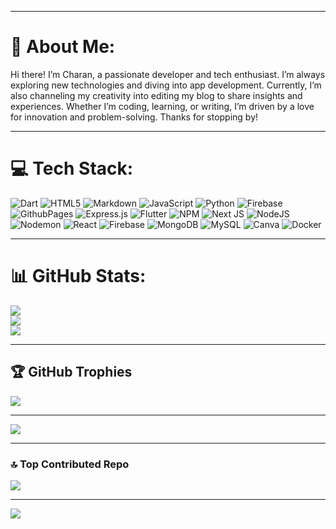 
---
# 💫 About Me:
Hi there! I’m Charan, a passionate developer and tech enthusiast. I’m always exploring new technologies and diving into app development. Currently, I’m also channeling my creativity into editing my blog to share insights and experiences. Whether I’m coding, learning, or writing, I’m driven by a love for innovation and problem-solving. Thanks for stopping by!

---
# 💻 Tech Stack:
![Dart](https://img.shields.io/badge/dart-%230175C2.svg?style=for-the-badge&logo=dart&logoColor=white) ![HTML5](https://img.shields.io/badge/html5-%23E34F26.svg?style=for-the-badge&logo=html5&logoColor=white) ![Markdown](https://img.shields.io/badge/markdown-%23000000.svg?style=for-the-badge&logo=markdown&logoColor=white) ![JavaScript](https://img.shields.io/badge/javascript-%23323330.svg?style=for-the-badge&logo=javascript&logoColor=%23F7DF1E) ![Python](https://img.shields.io/badge/python-3670A0?style=for-the-badge&logo=python&logoColor=ffdd54) ![Firebase](https://img.shields.io/badge/firebase-%23039BE5.svg?style=for-the-badge&logo=firebase) ![GithubPages](https://img.shields.io/badge/github%20pages-121013?style=for-the-badge&logo=github&logoColor=white) ![Express.js](https://img.shields.io/badge/express.js-%23404d59.svg?style=for-the-badge&logo=express&logoColor=%2361DAFB) ![Flutter](https://img.shields.io/badge/Flutter-%2302569B.svg?style=for-the-badge&logo=Flutter&logoColor=white) ![NPM](https://img.shields.io/badge/NPM-%23CB3837.svg?style=for-the-badge&logo=npm&logoColor=white) ![Next JS](https://img.shields.io/badge/Next-black?style=for-the-badge&logo=next.js&logoColor=white) ![NodeJS](https://img.shields.io/badge/node.js-6DA55F?style=for-the-badge&logo=node.js&logoColor=white) ![Nodemon](https://img.shields.io/badge/NODEMON-%23323330.svg?style=for-the-badge&logo=nodemon&logoColor=%BBDEAD) ![React](https://img.shields.io/badge/react-%2320232a.svg?style=for-the-badge&logo=react&logoColor=%2361DAFB) ![Firebase](https://img.shields.io/badge/firebase-a08021?style=for-the-badge&logo=firebase&logoColor=ffcd34) ![MongoDB](https://img.shields.io/badge/MongoDB-%234ea94b.svg?style=for-the-badge&logo=mongodb&logoColor=white) ![MySQL](https://img.shields.io/badge/mysql-4479A1.svg?style=for-the-badge&logo=mysql&logoColor=white) ![Canva](https://img.shields.io/badge/Canva-%2300C4CC.svg?style=for-the-badge&logo=Canva&logoColor=white) ![Docker](https://img.shields.io/badge/docker-%230db7ed.svg?style=for-the-badge&logo=docker&logoColor=white)

---
# 📊 GitHub Stats:
![](https://github-readme-stats.vercel.app/api?username=charan-nunnabhatla&theme=tokyonight&hide_border=false&include_all_commits=true&count_private=true)<br/>
![](https://github-readme-streak-stats.herokuapp.com/?user=charan-nunnabhatla&theme=tokyonight&hide_border=false)<br/>
![](https://github-readme-stats.vercel.app/api/top-langs/?username=charan-nunnabhatla&theme=tokyonight&hide_border=false&include_all_commits=true&count_private=true&layout=compact)

---
## 🏆 GitHub Trophies
![](https://github-profile-trophy.vercel.app/?username=charan-nunnabhatla&theme=radical&no-frame=false&no-bg=true&margin-w=4)

---
![](https://quotes-github-readme.vercel.app/api?type=horizontal&theme=radical)

---
### 🔝 Top Contributed Repo
![](https://github-contributor-stats.vercel.app/api?username=charan-nunnabhatla&limit=5&theme=dark&combine_all_yearly_contributions=true)

---
[![](https://visitcount.itsvg.in/api?id=charan-nunnabhatla&icon=0&color=0)](https://visitcount.itsvg.in)
